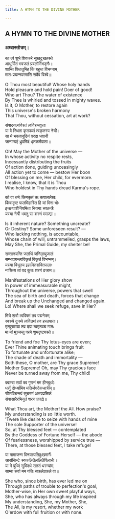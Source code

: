 ```yaml
---
title: A HYMN TO THE DIVINE MOTHER

---
```





  

## A HYMN TO THE DIVINE MOTHER

### अम्बास्तोत्रम्।

का त्वं शुभे शिवकरे सुखदुःखहस्ते  
आधूर्णितं भवजलं प्रबलोर्मिभङ्गैः।  
शान्ति विधातुमिह किं बहुधा विभग्नाम्  
मातः प्रयत्नपरमासि सदैव विश्वे॥

O Thou most beautiful! Whose holy hands  
Hold pleasure and hold pain! Doer of good!  
Who art Thou? The water of existence  
By Thee is whirled and tossed in mighty waves.  
Is it, O Mother, to restore again  
This universe's broken harmony  
That Thou, without cessation, art at work?

संपादयत्यविरतं त्वविरामवृत्ता  
या वै स्थिता कृतफलं त्वकृतस्य नेत्री।  
सा मे भवत्वनुदिनं वरदा भवानी  
जानाम्यहं ध्रुवमिदं धृतकर्मपाशा॥

Oh! May the Mother of the universe —  
In whose activity no respite rests,  
Incessantly distributing the fruits  
Of action done, guiding unceasingly  
All action yet to come — bestow Her boon  
Of blessing on me, Her child, for evermore.  
I realise, I know, that it is Thou  
Who holdest in Thy hands dread Karma's rope.

को वा धर्मः किमकृतं कः कपाललेखः  
किंवादृष्ट फलमिहास्ति हि यां विना भोः  
इच्छापाशैर्नियमिता नियमाः स्वतन्त्रैः  
यस्या नेत्री भवतु सा शरणं ममाद्या॥

Is it inherent nature? Something uncreate?  
Or Destiny? Some unforeseen result? —  
Who lacking nothing, is accountable,  
Whose chain of will, untrammelled, grasps the laws,  
May She, the Primal Guide, my shelter be!

सन्तानयन्ति जलधिं जनिमृत्युजालं  
सम्भावयन्त्यविकृतं विकृतं विभग्नम्।  
यस्या विभूतय इहामितशक्तिपालाः  
नाश्रित्य तां वद कुतः शरणं व्रजामः॥

Manifestations of Her glory show  
In power of immeasurable might,  
Throughout the universe, powers that swell  
The sea of birth and death, forces that change  
And break up the Unchanged and changed again.  
Lo! Where shall we seek refuge, save in Her?

मित्रे शत्रौ त्वविषमं तव पद्मनेत्रम्  
स्वस्थे दुःस्थे त्ववितथं तव हस्तपातः।  
मृत्युच्छाया तव दया त्वमृतञ्च मातः  
मा मां मुञ्चन्तु परमे शुभदृष्टयस्ते॥

To friend and foe Thy lotus-eyes are even;  
Ever Thine animating touch brings fruit  
To fortunate and unfortunate alike;  
The shade of death and immortality —  
Both these, O mother, are Thy grace Supreme!  
Mother Supreme! Oh, may Thy gracious face  
Never be turned away from me, Thy child!

क्वाम्बा सर्वा क्व गृणनं मम हीनबुध्देः  
धर्त्तुं दोर्भ्यामिव मतिर्जगदेकधात्रीम्॥  
श्रीसञ्चिन्त्यं सुचरणं अभयप्रतिष्ठं  
सेवासारैरभिनुतं शरणं प्रपद्ये॥

What Thou art, the Mother! the All. How praise?  
My understanding is so little worth.  
'Twere like desire to seize with hands of mine  
The sole Supporter of the universe!  
So, at Thy blessed feet — contemplated  
By the Goddess of Fortune Herself — the abode  
Of fearlessness, worshipped by service true —  
There, at those blessed feet, I take refuge!

या मामाजन्म विनयत्यतिदुःखमार्गैः  
आसंसिध्देः स्वकलितैललितैर्विलासैः।  
या मे बुध्दिं सुविदधे सततं धरण्यांम्  
साम्बा सर्वा मम गतिः सफलेऽफले वा॥

She who, since birth, has ever led me on  
Through paths of trouble to perfection's goal,  
Mother-wise, in Her own sweet playful ways,  
She, who has always through my life inspired  
My understanding, She, my Mother, She,  
The All, is my resort, whether my work  
O'erdow with full fruition or with none.


